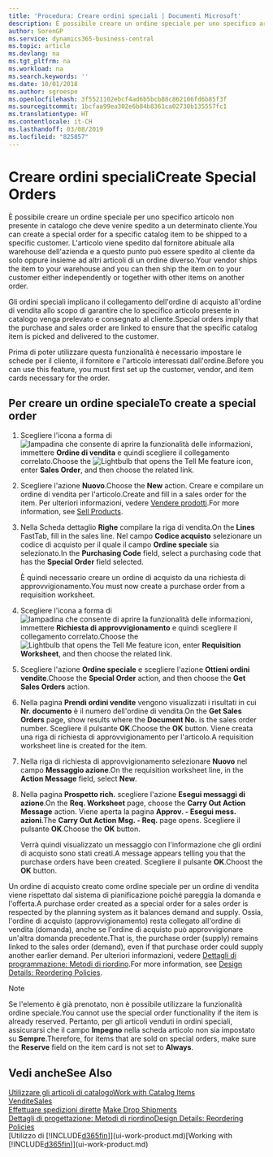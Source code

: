 ```yaml
---
title: 'Procedura: Creare ordini speciali | Documenti Microsoft'
description: È possibile creare un ordine speciale per uno specifico articolo non presente in catalogo che deve venire spedito a un determinato cliente. L'articolo viene spedito dal fornitore abituale alla warehouse dell'azienda e a questo punto può essere spedito al cliente da solo oppure insieme ad altri articoli di un ordine diverso.
author: SorenGP
ms.service: dynamics365-business-central
ms.topic: article
ms.devlang: na
ms.tgt_pltfrm: na
ms.workload: na
ms.search.keywords: ''
ms.date: 10/01/2018
ms.author: sgroespe
ms.openlocfilehash: 3f5521102ebcf4ad6b5bcb88c862106fd6b85f3f
ms.sourcegitcommit: 1bcfaa99ea302e6b84b8361ca02730b135557fc1
ms.translationtype: HT
ms.contentlocale: it-CH
ms.lasthandoff: 03/08/2019
ms.locfileid: "825857"
---
```

# <a name="create-special-orders"></a><span data-ttu-id="afa6f-104">Creare ordini speciali</span><span class="sxs-lookup"><span data-stu-id="afa6f-104">Create Special Orders</span></span>
<span data-ttu-id="afa6f-105">È possibile creare un ordine speciale per uno specifico articolo non presente in catalogo che deve venire spedito a un determinato cliente.</span><span class="sxs-lookup"><span data-stu-id="afa6f-105">You can create a special order for a specific catalog item to be shipped to a specific customer.</span></span> <span data-ttu-id="afa6f-106">L'articolo viene spedito dal fornitore abituale alla warehouse dell'azienda e a questo punto può essere spedito al cliente da solo oppure insieme ad altri articoli di un ordine diverso.</span><span class="sxs-lookup"><span data-stu-id="afa6f-106">Your vendor ships the item to your warehouse and you can then ship the item on to your customer either independently or together with other items on another order.</span></span>  

<span data-ttu-id="afa6f-107">Gli ordini speciali implicano il collegamento dell'ordine di acquisto all'ordine di vendita allo scopo di garantire che lo specifico articolo presente in catalogo venga prelevato e consegnato al cliente.</span><span class="sxs-lookup"><span data-stu-id="afa6f-107">Special orders imply that the purchase and sales order are linked to ensure that the specific catalog item is picked and delivered to the customer.</span></span>  

<span data-ttu-id="afa6f-108">Prima di poter utilizzare questa funzionalità è necessario impostare le schede per il cliente, il fornitore e l'articolo interessati dall'ordine.</span><span class="sxs-lookup"><span data-stu-id="afa6f-108">Before you can use this feature, you must first set up the customer, vendor, and item cards necessary for the order.</span></span>  

## <a name="to-create-a-special-order"></a><span data-ttu-id="afa6f-109">Per creare un ordine speciale</span><span class="sxs-lookup"><span data-stu-id="afa6f-109">To create a special order</span></span>  
1.  <span data-ttu-id="afa6f-110">Scegliere l'icona a forma di ![lampadina che consente di aprire la funzionalità delle informazioni](media/ui-search/search_small.png "Informazioni sull'operazione che si desidera eseguire"), immettere **Ordine di vendita** e quindi scegliere il collegamento correlato.</span><span class="sxs-lookup"><span data-stu-id="afa6f-110">Choose the ![Lightbulb that opens the Tell Me feature](media/ui-search/search_small.png "Tell me what you want to do") icon, enter **Sales Order**, and then choose the related link.</span></span>  
2. <span data-ttu-id="afa6f-111">Scegliere l'azione **Nuovo**.</span><span class="sxs-lookup"><span data-stu-id="afa6f-111">Choose the **New** action.</span></span> <span data-ttu-id="afa6f-112">Creare e compilare un  ordine di vendita per l'articolo.</span><span class="sxs-lookup"><span data-stu-id="afa6f-112">Create and fill in a  sales order for the item.</span></span> <span data-ttu-id="afa6f-113">Per ulteriori informazioni, vedere [Vendere prodotti](sales-how-sell-products.md).</span><span class="sxs-lookup"><span data-stu-id="afa6f-113">For more information, see [Sell Products](sales-how-sell-products.md).</span></span>
3.  <span data-ttu-id="afa6f-114">Nella Scheda dettaglio **Righe** compilare la riga di vendita.</span><span class="sxs-lookup"><span data-stu-id="afa6f-114">On the **Lines** FastTab, fill in the sales line.</span></span> <span data-ttu-id="afa6f-115">Nel campo **Codice acquisto** selezionare un codice di acquisto per il quale il campo **Ordine speciale** sia selezionato.</span><span class="sxs-lookup"><span data-stu-id="afa6f-115">In the **Purchasing Code** field, select a purchasing code that has the **Special Order** field selected.</span></span>

    <span data-ttu-id="afa6f-116">È quindi necessario creare un ordine di acquisto da una richiesta di approvvigionamento.</span><span class="sxs-lookup"><span data-stu-id="afa6f-116">You must now create a purchase order from a requisition worksheet.</span></span>  
4. <span data-ttu-id="afa6f-117">Scegliere l'icona a forma di ![lampadina che consente di aprire la funzionalità delle informazioni](media/ui-search/search_small.png "Informazioni sull'operazione che si desidera eseguire"), immettere **Richiesta di approvvigionamento** e quindi scegliere il collegamento correlato.</span><span class="sxs-lookup"><span data-stu-id="afa6f-117">Choose the ![Lightbulb that opens the Tell Me feature](media/ui-search/search_small.png "Tell me what you want to do") icon, enter **Requisition Worksheet**, and then choose the related link.</span></span>  
5. <span data-ttu-id="afa6f-118">Scegliere l'azione **Ordine speciale** e scegliere l'azione **Ottieni ordini vendite**.</span><span class="sxs-lookup"><span data-stu-id="afa6f-118">Choose the **Special Order** action, and then choose the **Get Sales Orders** action.</span></span>  
6.  <span data-ttu-id="afa6f-119">Nella pagina **Prendi ordini vendite** vengono visualizzati i risultati in cui **Nr. documento** è il numero dell'ordine di vendita.</span><span class="sxs-lookup"><span data-stu-id="afa6f-119">On the **Get Sales Orders** page, show results where the **Document No.** is the sales order number.</span></span> <span data-ttu-id="afa6f-120">Scegliere il pulsante **OK**.</span><span class="sxs-lookup"><span data-stu-id="afa6f-120">Choose the **OK** button.</span></span> <span data-ttu-id="afa6f-121">Viene creata una riga di richiesta di approvvigionamento per l'articolo.</span><span class="sxs-lookup"><span data-stu-id="afa6f-121">A requisition worksheet line is created for the item.</span></span>  
7.  <span data-ttu-id="afa6f-122">Nella riga di richiesta di approvvigionamento selezionare **Nuovo** nel campo **Messaggio azione**.</span><span class="sxs-lookup"><span data-stu-id="afa6f-122">On the requisition worksheet line, in the **Action Message** field, select **New**.</span></span>  
8.  <span data-ttu-id="afa6f-123">Nella pagina **Prospetto rich.** scegliere l'azione **Esegui messaggi di azione**.</span><span class="sxs-lookup"><span data-stu-id="afa6f-123">On the **Req. Worksheet** page, choose the **Carry Out Action Message** action.</span></span> <span data-ttu-id="afa6f-124">Viene aperta la pagina **Approv. - Esegui mess. azioni**.</span><span class="sxs-lookup"><span data-stu-id="afa6f-124">The **Carry Out Action Msg. - Req.** page opens.</span></span> <span data-ttu-id="afa6f-125">Scegliere il pulsante **OK**.</span><span class="sxs-lookup"><span data-stu-id="afa6f-125">Choose the **OK** button.</span></span>  

    <span data-ttu-id="afa6f-126">Verrà quindi visualizzato un messaggio con l'informazione che gli ordini di acquisto sono stati creati.</span><span class="sxs-lookup"><span data-stu-id="afa6f-126">A message appears telling you that the purchase orders have been created.</span></span> <span data-ttu-id="afa6f-127">Scegliere il pulsante **OK**.</span><span class="sxs-lookup"><span data-stu-id="afa6f-127">Choost the **OK** button.</span></span>  

<span data-ttu-id="afa6f-128">Un ordine di acquisto creato come ordine speciale per un ordine di vendita viene rispettato dal sistema di pianificazione poiché pareggia la domanda e l'offerta.</span><span class="sxs-lookup"><span data-stu-id="afa6f-128">A purchase order created as a special order for a sales order is respected by the planning system as it balances demand and supply.</span></span> <span data-ttu-id="afa6f-129">Ossia, l'ordine di acquisto (approvvigionamento) resta collegato all'ordine di vendita (domanda), anche se l'ordine di acquisto può approvvigionare un'altra domanda precedente.</span><span class="sxs-lookup"><span data-stu-id="afa6f-129">That is, the purchase order (supply) remains linked to the sales order (demand), even if that purchase order could supply another earlier demand.</span></span> <span data-ttu-id="afa6f-130">Per ulteriori informazioni, vedere [Dettagli di programmazione: Metodi di riordino](design-details-reservation-order-tracking-and-action-messaging.md).</span><span class="sxs-lookup"><span data-stu-id="afa6f-130">For more information, see [Design Details: Reordering Policies](design-details-reservation-order-tracking-and-action-messaging.md).</span></span>  

> [!NOTE]  
>  <span data-ttu-id="afa6f-131">Se l'elemento è già prenotato, non è possibile utilizzare la funzionalità ordine speciale.</span><span class="sxs-lookup"><span data-stu-id="afa6f-131">You cannot use the special order functionality if the item is already reserved.</span></span> <span data-ttu-id="afa6f-132">Pertanto, per gli articoli venduti in ordini speciali, assicurarsi che il campo **Impegno** nella scheda articolo non sia impostato su **Sempre**.</span><span class="sxs-lookup"><span data-stu-id="afa6f-132">Therefore, for items that are sold on special orders, make sure the **Reserve** field on the item card is not set to **Always**.</span></span>  

## <a name="see-also"></a><span data-ttu-id="afa6f-133">Vedi anche</span><span class="sxs-lookup"><span data-stu-id="afa6f-133">See Also</span></span>  
[<span data-ttu-id="afa6f-134">Utilizzare gli articoli di catalogo</span><span class="sxs-lookup"><span data-stu-id="afa6f-134">Work with Catalog Items</span></span>](inventory-how-work-nonstock-items.md)  
[<span data-ttu-id="afa6f-135">Vendite</span><span class="sxs-lookup"><span data-stu-id="afa6f-135">Sales</span></span>](sales-manage-sales.md)  
<span data-ttu-id="afa6f-136">[Effettuare spedizioni dirette](sales-how-drop-shipment.md) </span><span class="sxs-lookup"><span data-stu-id="afa6f-136">[Make Drop Shipments](sales-how-drop-shipment.md) </span></span>  
[<span data-ttu-id="afa6f-137">Dettagli di progettazione: Metodi di riordino</span><span class="sxs-lookup"><span data-stu-id="afa6f-137">Design Details: Reordering Policies</span></span>](design-details-reservation-order-tracking-and-action-messaging.md)  
<span data-ttu-id="afa6f-138">[Utilizzo di [!INCLUDE[d365fin](includes/d365fin_md.md)]](ui-work-product.md)</span><span class="sxs-lookup"><span data-stu-id="afa6f-138">[Working with [!INCLUDE[d365fin](includes/d365fin_md.md)]](ui-work-product.md)</span></span>
